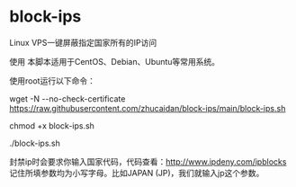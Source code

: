 # block-ips
Linux VPS一键屏蔽指定国家所有的IP访问

使用
本脚本适用于CentOS、Debian、Ubuntu等常用系统。

使用root运行以下命令：

wget -N --no-check-certificate https://raw.githubusercontent.com/zhucaidan/block-ips/main/block-ips.sh

chmod +x block-ips.sh

./block-ips.sh

封禁ip时会要求你输入国家代码，代码查看：http://www.ipdeny.com/ipblocks 记住所填参数均为小写字母。比如JAPAN (JP)，我们就输入jp这个参数。

